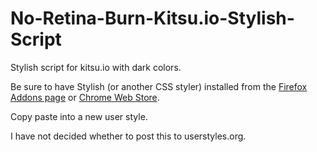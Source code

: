 # No-Retina-Burn-Kitsu.io-Stylish-Script
Stylish script for kitsu.io with dark colors.

Be sure to have Stylish (or another CSS styler) installed from the [Firefox Addons page](https://addons.mozilla.org/en-US/firefox/addon/stylish/?src=external-userstyleshome) or [Chrome Web Store](https://chrome.google.com/webstore/detail/fjnbnpbmkenffdnngjfgmeleoegfcffe).

Copy paste into a new user style.

I have not decided whether to post this to userstyles.org.

